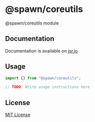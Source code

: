# @spawn/coreutils

@spawn/coreutils module

## Documentation

Documentation is available on [jsr.io](https://jsr.io/@spawn/coreutils/doc)

## Usage

```typescript
import {} from "@spawn/coreutils";

// TODO: Write usage instructions here
```

## License

[MIT License](./LICENSE.md)
